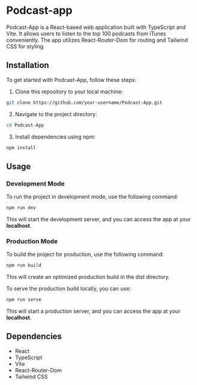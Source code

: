# Podcast-app
Podcast-App is a React-based web application built with TypeScript and Vite. It allows users to listen to the top 100 podcasts from iTunes conveniently. The app utilizes React-Router-Dom for routing and Tailwind CSS for styling.

## Installation
To get started with Podcast-App, follow these steps:

1. Clone this repository to your local machine:
```bash
git clone https://github.com/your-username/Podcast-App.git
```

2. Navigate to the project directory:
```bash
cd Podcast-App
```

3. Install dependencies using npm:
```bash
npm install
```

## Usage
### Development Mode
To run the project in development mode, use the following command:
```bash
npm run dev
```

This will start the development server, and you can access the app at your **localhost**.

### Production Mode
To build the project for production, use the following command:
```bash
npm run build
```

This will create an optimized production build in the dist directory.

To serve the production build locally, you can use:
```bash
npm run serve
```

This will start a production server, and you can access the app at your **localhost**.

## Dependencies
- React
- TypeScript
- Vite
- React-Router-Dom
- Tailwind CSS
